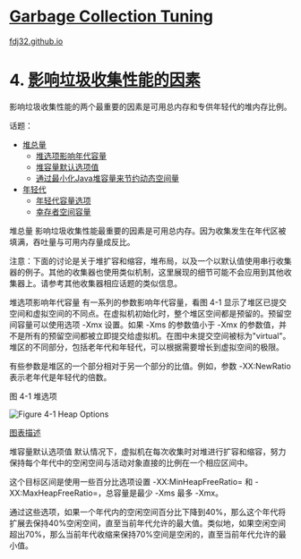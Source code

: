 [Garbage Collection Tuning](https://docs.oracle.com/en/java/javase/16/gctuning/introduction-garbage-collection-tuning.html)
===
[fdj32.github.io](https://fdj32.github.io)  
# 4. [影响垃圾收集性能的因素](https://docs.oracle.com/en/java/javase/16/gctuning/factors-affecting-garbage-collection-performance.html)
影响垃圾收集性能的两个最重要的因素是可用总内存和专供年轻代的堆内存比例。

话题：
- <a href="#gc4a">堆总量</a>
  - <a href="#gc4a1">堆选项影响年代容量</a>
  - <a href="#gc4a2">堆容量默认选项值</a>
  - <a href="#gc4a3">通过最小化Java堆容量来节约动态空间量</a>
- <a href="#gc4b">年轻代</a>
  - <a href="#gc4b1">年轻代容量选项</a>
  - <a href="#gc4b2">幸存者空间容量</a>

<span id="gc4a">堆总量</span>
影响垃圾收集性能最重要的因素是可用总内存。因为收集发生在年代区被填满，吞吐量与可用内存量成反比。

注意：下面的讨论是关于堆扩容和缩容，堆布局，以及一个以默认值使用串行收集器的例子。其他的收集器也使用类似机制，这里展现的细节可能不会应用到其他收集器上。请参考其他收集器相应话题的类似信息。

<span id="gc4a1">堆选项影响年代容量</span>
有一系列的参数影响年代容量，看图 4-1 显示了堆区已提交空间和虚拟空间的不同点。在虚拟机初始化时，整个堆区空间都是预留的。预留空间容量可以使用选项 -Xmx 设置。如果 -Xms 的参数值小于 -Xmx 的参数值，并不是所有的预留空间都被立即提交给虚拟机。在图中未提交空间被标为"virtual"。堆区的不同部分，包括老年代和年轻代，可以根据需要增长到虚拟空间的极限。

有些参数是堆区的一个部分相对于另一个部分的比值。例如，参数 -XX:NewRatio 表示老年代是年轻代的倍数。

图 4-1 堆选项


![Figure 4-1 Heap Options](https://docs.oracle.com/en/java/javase/16/gctuning/img/jsgct_dt_006_prm_gn_sz_new.png "Description of Figure 4-1 follows")

<a href="https://docs.oracle.com/en/java/javase/16/gctuning/img_text/jsgct_dt_006_prm_gn_sz_new.html">图表描述</a>

<span id="gc4a2">堆容量默认选项值</span>
默认情况下，虚拟机在每次收集时对堆进行扩容和缩容，努力保持每个年代中的空闲空间与活动对象直接的比例在一个相应区间中。

这个目标区间是使用一些百分比选项设置 -XX:MinHeapFreeRatio=<nnn> 和 -XX:MaxHeapFreeRatio=<mmm>，总容量是最少 -Xms<min> 最多 -Xmx<max>。

通过这些选项，如果一个年代内的空闲空间百分比下降到40%，那么这个年代将扩展去保持40%空闲空间，直至当前年代允许的最大值。类似地，如果空闲空间超出70%，那么当前年代收缩来保持70%空间是空闲的，直至当前年代允许的最小值。